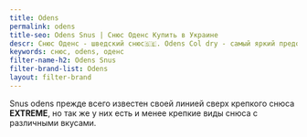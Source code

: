 ```yaml
---
title: Odens
permalink: odens
title-seo: Odens Snus | Снюс Оденс Купить в Украине
descr: Снюс Оденс - шведский снюс🇸🇪. Odens Col dry - самый яркий представитель данного бренда. Крепкий снюс Odens купить в Украине
keywords: снюс, odens, оденс
filter-name-h2: Odens Snus
filter-brand-list: Odens
layout: filter-brand
---
```


Snus odens прежде всего известен своей линией сверх крепкого снюса **EXTREME**, но так же у них есть и менее крепкие виды снюса с различными вкусами.
